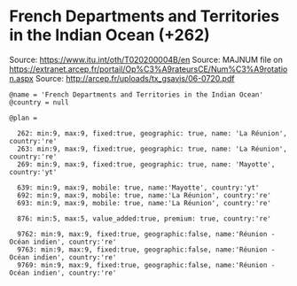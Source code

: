 French Departments and Territories in the Indian Ocean (+262)
=============================================================

Source: https://www.itu.int/oth/T020200004B/en
Source: MAJNUM file on https://extranet.arcep.fr/portail/Op%C3%A9rateursCE/Num%C3%A9rotation.aspx
Source: http://arcep.fr/uploads/tx_gsavis/06-0720.pdf

    @name = 'French Departments and Territories in the Indian Ocean'
    @country = null

    @plan =

      262: min:9, max:9, fixed:true, geographic: true, name: 'La Réunion', country:'re'
      263: min:9, max:9, fixed:true, geographic: true, name: 'La Réunion', country:'re'
      269: min:9, max:9, fixed:true, geographic: true, name: 'Mayotte', country:'yt'

      639: min:9, max:9, mobile: true, name:'Mayotte', country:'yt'
      692: min:9, max:9, mobile: true, name:'La Réunion', country:'re'
      693: min:9, max:9, mobile: true, name:'La Réunion', country:'re'

      876: min:5, max:5, value_added:true, premium: true, country:'re'

      9762: min:9, max:9, fixed:true, geographic:false, name:'Réunion - Océan indien', country:'re'
      9763: min:9, max:9, fixed:true, geographic:false, name:'Réunion - Océan indien', country:'re'
      9769: min:9, max:9, fixed:true, geographic:false, name:'Réunion - Océan indien', country:'re'
